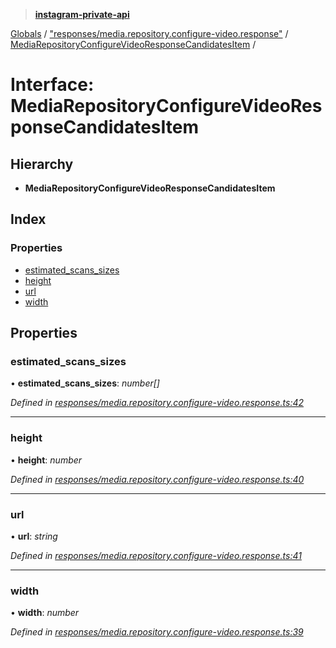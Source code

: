 > **[instagram-private-api](../README.md)**

[Globals](../globals.md) / ["responses/media.repository.configure-video.response"](../modules/_responses_media_repository_configure_video_response_.md) / [MediaRepositoryConfigureVideoResponseCandidatesItem](_responses_media_repository_configure_video_response_.mediarepositoryconfigurevideoresponsecandidatesitem.md) /

# Interface: MediaRepositoryConfigureVideoResponseCandidatesItem

## Hierarchy

* **MediaRepositoryConfigureVideoResponseCandidatesItem**

## Index

### Properties

* [estimated_scans_sizes](_responses_media_repository_configure_video_response_.mediarepositoryconfigurevideoresponsecandidatesitem.md#estimated_scans_sizes)
* [height](_responses_media_repository_configure_video_response_.mediarepositoryconfigurevideoresponsecandidatesitem.md#height)
* [url](_responses_media_repository_configure_video_response_.mediarepositoryconfigurevideoresponsecandidatesitem.md#url)
* [width](_responses_media_repository_configure_video_response_.mediarepositoryconfigurevideoresponsecandidatesitem.md#width)

## Properties

###  estimated_scans_sizes

• **estimated_scans_sizes**: *number[]*

*Defined in [responses/media.repository.configure-video.response.ts:42](https://github.com/Nerixyz/instagram-private-api/blob/e5037ee/src/responses/media.repository.configure-video.response.ts#L42)*

___

###  height

• **height**: *number*

*Defined in [responses/media.repository.configure-video.response.ts:40](https://github.com/Nerixyz/instagram-private-api/blob/e5037ee/src/responses/media.repository.configure-video.response.ts#L40)*

___

###  url

• **url**: *string*

*Defined in [responses/media.repository.configure-video.response.ts:41](https://github.com/Nerixyz/instagram-private-api/blob/e5037ee/src/responses/media.repository.configure-video.response.ts#L41)*

___

###  width

• **width**: *number*

*Defined in [responses/media.repository.configure-video.response.ts:39](https://github.com/Nerixyz/instagram-private-api/blob/e5037ee/src/responses/media.repository.configure-video.response.ts#L39)*